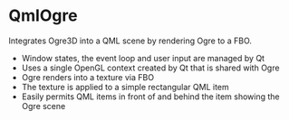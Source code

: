 QmlOgre
=======

Integrates Ogre3D into a QML scene by rendering Ogre to a FBO.

* Window states, the event loop and user input are managed by Qt
* Uses a single OpenGL context created by Qt that is shared with Ogre
* Ogre renders into a texture via FBO
* The texture is applied to a simple rectangular QML item
* Easily permits QML items in front of and behind the item showing the Ogre scene
